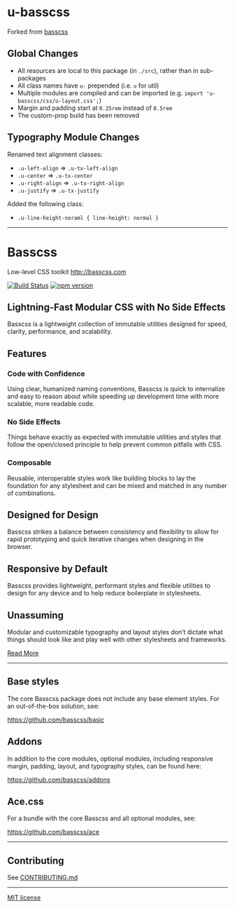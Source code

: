 # u-basscss

Forked from [basscss](https://github.com/basscss/basscss)

## Global Changes

- All resources are local to this package (in `./src`), rather than in sub-packages
- All class names have `u-` prepended (i.e. `u` for util)
- Multiple modules are compiled and can be imported (e.g. `import 'u-basscss/css/u-layout.css';`)
- Margin and padding start at `0.25rem` instead of `0.5rem`
- The custom-prop build has been removed

## Typography Module Changes

Renamed text alignment classes:

- `.u-left-align` => `.u-tx-left-align`
- `.u-center` => `.u-tx-center`
- `.u-right-align` => `.u-tx-right-align`
- `.u-justify` => `.u-tx-justify`

Added the following class:

- `.u-line-height-noraml { line-height: normal }`


--------

# Basscss

Low-level CSS toolkit <http://basscss.com>

[![Build Status](https://travis-ci.org/basscss/basscss.svg)](https://travis-ci.org/basscss/basscss)
[![npm version](https://badge.fury.io/js/basscss.svg)](https://badge.fury.io/js/basscss)

## Lightning-Fast Modular CSS with No Side Effects

Basscss is a lightweight collection of immutable utilities designed for speed, clarity, performance, and scalability.


## Features

### Code with Confidence

Using clear, humanized naming conventions, Basscss is quick to internalize
and easy to reason about while speeding up development time with more scalable,
more readable code.

### No Side Effects

Things behave exactly as expected with immutable utilities
and styles that follow the open/closed principle
to help prevent common pitfalls with CSS.

### Composable

Reusable, interoperable styles
work like building blocks to lay the foundation for any stylesheet
and can be mixed and matched in any number of combinations.

## Designed for Design

Basscss strikes a balance between consistency and flexibility
to allow for rapid prototyping and quick iterative changes
when designing in the browser.

## Responsive by Default

Basscss provides lightweight, performant styles
and flexible utilities to design for any device
and to help reduce boilerplate in stylesheets.

## Unassuming

Modular and customizable typography and layout styles don’t dictate
what things should look like and play well with other stylesheets and frameworks.

[Read More](http://basscss.com)

---

## Base styles

The core Basscss package does not include any base element styles.
For an out-of-the-box solution, see:

https://github.com/basscss/basic

## Addons

In addition to the core modules, optional modules,
including responsive margin, padding, layout, and typography styles, can be found here:

https://github.com/basscss/addons

## Ace.css

For a bundle with the core Basscss and all optional modules, see:

https://github.com/basscss/ace

---

## Contributing

See [CONTRIBUTING.md](CONTRIBUTING.md)

---

[MIT license](LICENSE.md)
